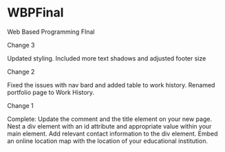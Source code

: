 # WBPFinal
 Web Based Programming FInal

Change 3

Updated styling. Included more text shadows and adjusted footer size

Change 2

Fixed the issues with nav bard and added table to work history.
Renamed portfolio page to Work History.

Change 1 

Complete: Update the comment and the title element on your new page. Nest a div element with an id attribute and appropriate value within your main element. Add relevant contact
information to the div element. Embed an online location map with the location of your
educational institution.